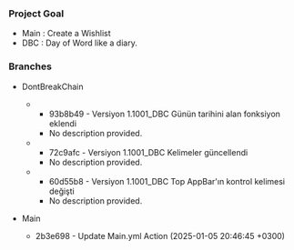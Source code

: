 ### Project Goal

- Main : Create a Wishlist
- DBC : Day of Word like a diary. 

### Branches

- DontBreakChain
  -   - 93b8b49 - Versiyon 1.1001_DBC Günün tarihini alan fonksiyon eklendi
      - No description provided.
  -   - 72c9afc - Versiyon 1.1001_DBC Kelimeler güncellendi
      - No description provided.
  -   - 60d55b8 - Versiyon 1.1001_DBC Top AppBar'ın kontrol kelimesi değişti
      - No description provided.

- Main
  - 2b3e698 - Update Main.yml Action (2025-01-05 20:46:45 +0300)
